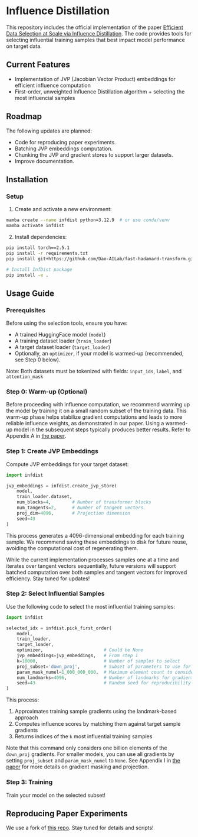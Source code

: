 # Influence Distillation

This repository includes the official implementation of the paper [Efficient Data Selection at Scale via Influence Distillation](https://arxiv.org/abs/2505.19051). The code provides tools for selecting influential training samples that best impact model performance on target data.

## Current Features
- Implementation of JVP (Jacobian Vector Product) embeddings for efficient influence computation
- First-order, unweighted Influence Distillation algorithm + selecting the most influencial samples

## Roadmap
The following updates are planned:
- Code for reproducing paper experiments.
- Batching JVP embeddings computation.
- Chunking the JVP and gradient stores to support larger datasets.
- Improve documentation.

## Installation

### Setup
1. Create and activate a new environment:
```bash
mamba create --name infdist python=3.12.9  # or use conda/venv
mamba activate infdist
```

2. Install dependencies:
```bash
pip install torch==2.5.1
pip install -r requirements.txt
pip install git+https://github.com/Dao-AILab/fast-hadamard-transform.git

# Install InfDist package
pip install -e .
```

## Usage Guide

### Prerequisites
Before using the selection tools, ensure you have:
- A trained HuggingFace model (`model`)
- A training dataset loader (`train_loader`)
- A target dataset loader (`target_loader`)
- Optionally, an `optimizer`, if your model is warmed-up (recommended, see Step 0 below).

Note: Both datasets must be tokenized with fields: `input_ids`, `label`, and `attention_mask`

### Step 0: Warm-up (Optional)
Before proceeding with influence computation, we recommend warming up the model by training it on a small random subset of the training data. This warm-up phase helps stabilize gradient computations and leads to more reliable influence weights, as demonstrated in our paper. Using a warmed-up model in the subsequent steps typically produces better results. Refer to Appendix A in [the paper](https://arxiv.org/abs/2505.19051).

### Step 1: Create JVP Embeddings
Compute JVP embeddings for your target dataset:

```python
import infdist

jvp_embeddings = infdist.create_jvp_store(
    model,
    train_loader.dataset,
    num_blocks=4,        # Number of transformer blocks
    num_tangents=2,      # Number of tangent vectors
    proj_dim=4096,       # Projection dimension
    seed=43
)
```

This process generates a 4096-dimensional embedding for each training sample. We recommend saving these embeddings to disk for future reuse, avoiding the computational cost of regenerating them.

While the current implementation processes samples one at a time and iterates over tangent vectors sequentially, future versions will support batched computation over both samples and tangent vectors for improved efficiency. Stay tuned for updates!

### Step 2: Select Influential Samples
Use the following code to select the most influential training samples:

```python
import infdist

selected_idx = infdist.pick_first_order(
    model,
    train_loader,
    target_loader,
    optimizer,                       # Could be None
    jvp_embeddings=jvp_embeddings,   # From step 1
    k=10000,                         # Number of samples to select
    proj_subset='down_proj',         # Subset of parameters to use for gradient
    param_mask_numel=1_000_000_000,  # Maximum element count to consider
    num_landmarks=4096,              # Number of landmarks for gradient approximation
    seed=43                          # Random seed for reproducibility
)
```

This process:
1. Approximates training sample gradients using the landmark-based approach
2. Computes influence scores by matching them against target sample gradients
3. Returns indices of the `k` most influential training samples

Note that this command only considers one billion elements of the `down_proj` gradients. For smaller models, you can use all gradients by setting `proj_subset` and `param_mask_numel` to `None`. See Appendix I in [the paper](https://arxiv.org/abs/2505.19051) for more details on gradient masking and projection.

### Step 3: Training
Train your model on the selected subset!


## Reproducing Paper Experiments
We use a fork of [this repo](https://github.com/hamishivi/automated-instruction-selection.git). Stay tuned for details and scripts!
